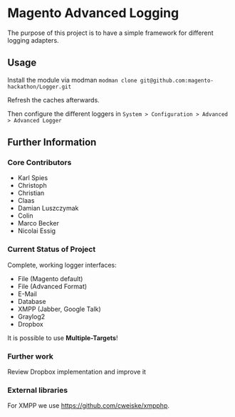 # Magento Advanced Logging

The purpose of this project is to have a simple framework for different logging adapters.

## Usage

Install the module via modman `modman clone git@github.com:magento-hackathon/Logger.git`

Refresh the caches afterwards.

Then configure the different loggers in `System > Configuration > Advanced > Advanced Logger`

## Further Information

### Core Contributors

* Karl Spies
* Christoph
* Christian
* Claas
* Damian Luszczymak
* Colin
* Marco Becker
* Nicolai Essig

### Current Status of Project

Complete, working logger interfaces:
- File (Magento default)
- File (Advanced Format)
- E-Mail
- Database
- XMPP (Jabber, Google Talk)
- Graylog2
- Dropbox

It is possible to use **Multiple-Targets**!


### Further work

Review Dropbox implementation and improve it

### External libraries

For XMPP we use https://github.com/cweiske/xmpphp.
